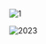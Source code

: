 ![1](https://github.com/user-attachments/assets/a1398850-8e06-4bed-a96f-e5583ffd3e5a)

![2023](https://github.com/user-attachments/assets/9f865f07-f65e-47a8-9a37-e28fe4e050ff)


